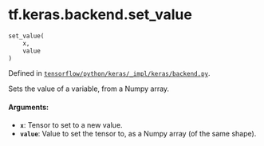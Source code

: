 <div itemscope itemtype="http://developers.google.com/ReferenceObject">
<meta itemprop="name" content="tf.keras.backend.set_value" />
</div>

# tf.keras.backend.set_value

``` python
set_value(
    x,
    value
)
```



Defined in [`tensorflow/python/keras/_impl/keras/backend.py`](https://www.tensorflow.org/code/tensorflow/python/keras/_impl/keras/backend.py).

Sets the value of a variable, from a Numpy array.

#### Arguments:

* <b>`x`</b>: Tensor to set to a new value.
* <b>`value`</b>: Value to set the tensor to, as a Numpy array
        (of the same shape).